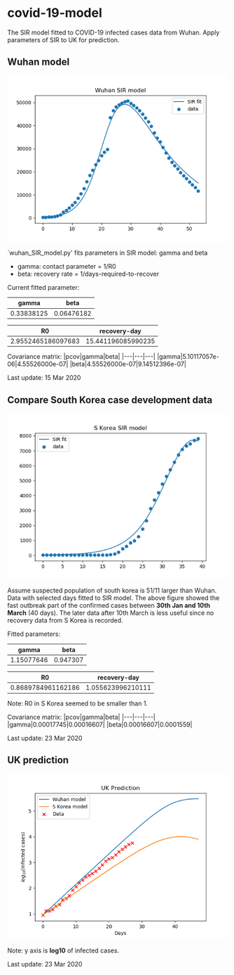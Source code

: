 # covid-19-model
 The SIR model fitted to COVID-19 infected cases data from Wuhan. Apply parameters of SIR to UK for prediction.

## Wuhan model

![wuhan_model](wuhan_model.png)

`wuhan_SIR_model.py' fits parameters in SIR model: gamma and beta
- gamma: contact parameter = 1/R0
- beta: recovery rate = 1/days-required-to-recover
  
Current fitted parameter:

|gamma|beta|
|---|---|
|0.33838125|0.06476182|

|R0|recovery-day|
|---|---|
|2.9552465186097683|15.441196085990235|

Covariance matrix:
|pcov|gamma|beta|
|---|---|---|
|gamma|5.10117057e-06|4.55526000e-07|
|beta|4.55526000e-07|9.14512396e-07|

Last update: 15 Mar 2020

## Compare South Korea case development data

![S_Korea](s_korea_model.png)

Assume suspected population of south korea is 51/11 larger than Wuhan. Data with selected days fitted to SIR model. The above figure showed the fast outbreak part of the confirmed cases between **30th Jan and 10th March** (40 days). The later data after 10th March is less useful since no recovery data from S Korea is recorded.

Fitted parameters:

|gamma|beta|
|---|---|
|1.15077646|0.947307|

|R0|recovery-day|
|---|---|
|0.8689784961162186|1.055623996210111|

Note: R0 in S Korea seemed to be smaller than 1.

Covariance matrix:
|pcov|gamma|beta|
|---|---|---|
|gamma|0.00017745|0.00016607|
|beta|0.00016607|0.0001559|

Last update: 23 Mar 2020

## UK prediction

![UK_predict](UK_prediction.png)

Note: y axis is **log10** of infected cases.

Last update: 23 Mar 2020